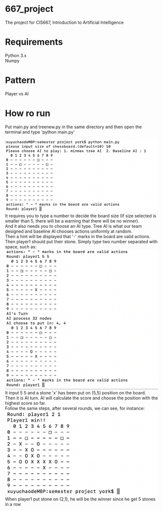 # 667_project
The project for CIS667, Introduction to Artificial Intelligence

# Requirements
Python 3.x<br/>
Numpy

# Pattern
Player vs AI

# How ro run
Put main.py and treenew.py in the same directory and then open the terminal and type 'python main.py'<br/><br/>
![alt text](Screenshots/initial.png)<br/>
It requires you to type a number to decide the board size (If size selected is smaller than 5, there will be a warning that there will be no winner).<br/>
And it also needs you to choose an AI type. Tree AI is what our team designed and baseline AI chooses actions uniformly at random.<br/>
Then a hint will be displayed that '-' marks in the board are valid actions.<br/>
Then player1 should put their stone. Simply type two number separated with space, such as:<br/>
![alt text](Screenshots/player1.png)<br/>
It input 5 5 and a stone 'x' has been put on (5,5) position on the board.<br/>
Then it is AI turn. AI will calculate the score and choose the position with the highest score so far.<br/>
Follow the same steps, after several rounds, we can see, for instance:<br/>
![alt text](Screenshots/winner.png)<br/>
When player1 put stone on (2,1), he will be the winner since he get 5 stones in a row<br/>
